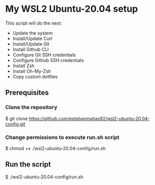 # My WSL2 Ubuntu-20.04 setup

This script will do the next:

* Update the system
* Install/Update Curl
* Install/Update Git
* Install Github CLI
* Configure Git SSH credentials
* Configure Github SSH credentials
* Install Zsh
* Install Oh-My-Zsh
* Copy custom dotfiles

## Prerequisites

### Clone the repository

$ git clone https://github.com/estebanmatias92/wsl2-ubuntu-20.04-config.git

### Change permissions to execute run.sh script

$ chmod +x ./wsl2-ubuntu-20.04-config/run.sh


## Run the script

$ ./wsl2-ubuntu-20.04-config/run.sh
